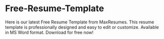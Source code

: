 # Free-Resume-Template
Here is our latest Free Resume Template from MaxResumes. This resume template is professionally designed and easy to edit or customize. Available in MS Word format. Download for free now!
